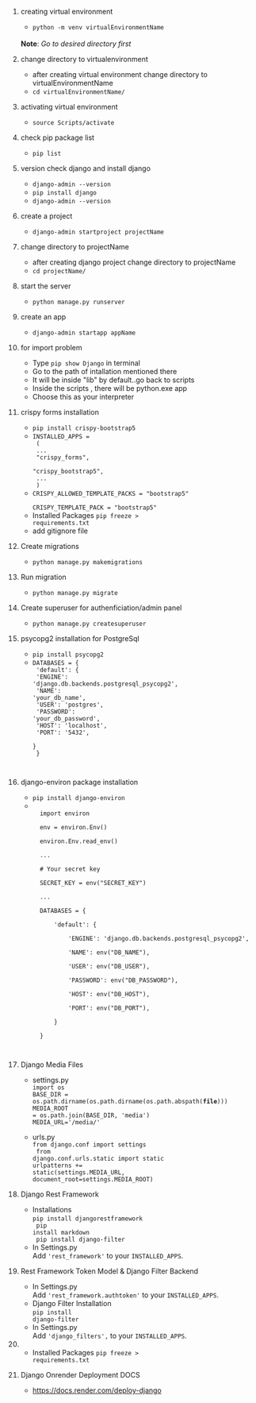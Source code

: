 1. creating virtual environment
    - <code>python -m venv virtualEnvironmentName</code> 
    <br>
    <b>Note</b>: <i>Go to desired directory first</i>

2. change directory to virtualenvironment
    - after creating virtual environment change directory to virtualEnvironmentName
    - <code>cd virtualEnvironmentName/</code>

3. activating virtual environment
    - <code>source Scripts/activate</code>

4. check pip package list
    - <code>pip list</code>

5. version check django and install django
    - <code>django-admin --version</code>
    - <code>pip install django</code>
    - <code>django-admin --version</code>

6. create a project
    - <code>django-admin startproject projectName</code>

7. change directory to projectName
    - after creating django project change directory to projectName
    - <code>cd projectName/</code>

8. start the server
    - <code>python manage.py runserver</code>

9. create an app
    - <code>django-admin startapp appName</code>

10. for import problem
    - Type <code>pip show Django</code> in terminal
    - Go to the path of intallation mentioned there
    - It will be inside "lib" by default..go back to scripts
    - Inside the scripts , there will be python.exe app
    - Choose this as your interpreter

11. crispy forms installation
    - <code>pip install crispy-bootstrap5</code>
    - <code>INSTALLED_APPS =<br>
    (
        <br>
                                ...
        <br>
                                "crispy_forms",
        <br>
                                "crispy_bootstrap5",
        <br>
                                ...
        <br>
    )
        </code>
    - <code>CRISPY_ALLOWED_TEMPLATE_PACKS = "bootstrap5"<br>
    CRISPY_TEMPLATE_PACK = "bootstrap5"</code>
    - Installed Packages <code>pip freeze > requirements.txt</code>
    - add gitignore file
    

12. Create migrations
    - <code>python manage.py makemigrations</code>

13. Run migration
    - <code>python manage.py migrate</code>

14. Create superuser for authenficiation/admin panel
    - <code>python manage.py createsuperuser</code>

15. psycopg2 installation for PostgreSql
    - <code>pip install psycopg2</code>
    - <code>DATABASES = {<br>
        'default': {<br>
            'ENGINE': 'django.db.backends.postgresql_psycopg2',<br>
            'NAME': 'your_db_name',<br>
            'USER': 'postgres',<br>
            'PASSWORD': 'your_db_password',<br>
            'HOST': 'localhost',<br>
            'PORT': '5432',<br>
            }<br>
        }<br>
    </code>

16. django-environ package installation
    - <code>pip install django-environ</code>
    - <code>
        import environ<br>
        env = environ.Env()<br>
        environ.Env.read_env()<br>
        ...<br>
        # Your secret key<br>
        SECRET_KEY = env("SECRET_KEY")<br>
        ...<br>
        DATABASES = {<br>
            'default': {<br>
                'ENGINE': 'django.db.backends.postgresql_psycopg2',<br>
                'NAME': env("DB_NAME"),<br>
                'USER': env("DB_USER"),<br>
                'PASSWORD': env("DB_PASSWORD"),<br>
                'HOST': env("DB_HOST"),<br>
                'PORT': env("DB_PORT"),<br>
            }<br>
        }<br>
        </code>

17. Django Media Files
    - settings.py<br>
    <code>import os<br>BASE_DIR = os.path.dirname(os.path.dirname(os.path.abspath(__file__)))<br>MEDIA_ROOT = os.path.join(BASE_DIR, 'media')<br>MEDIA_URL='/media/'</code>

    - urls.py<br>
    <code>from django.conf import settings<br>
    from django.conf.urls.static import static<br>urlpatterns += static(settings.MEDIA_URL, document_root=settings.MEDIA_ROOT)</code>


18. Django Rest Framework
    - Installations<br>
        <code>pip install djangorestframework<br>
        pip install markdown<br>
        pip install django-filter</code>
    - In Settings.py<br>
    Add `'rest_framework'` to your `INSTALLED_APPS`.<br>


19. Rest Framework Token Model & Django Filter Backend
    - In Settings.py<br>
    Add `'rest_framework.authtoken'` to your `INSTALLED_APPS`.
    - Django Filter Installation<br>
    <code>pip install django-filter</code>
    - In Settings.py<br>
    Add `'django_filters',` to your `INSTALLED_APPS`.

20. 
    - Installed Packages <code>pip freeze > requirements.txt</code>

21. Django Onrender Deployment DOCS
    - https://docs.render.com/deploy-django